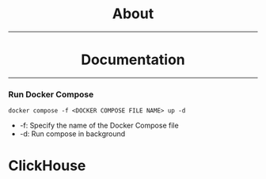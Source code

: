 <h1 align="center"> 
    About
</h1>

-------------------------

<h1 align="center"> 
    Documentation
</h1>

-------------------------

### Run Docker Compose
```
docker compose -f <DOCKER COMPOSE FILE NAME> up -d
```
- -f: Specify the name of the Docker Compose file
- -d: Run compose in background

# ClickHouse
